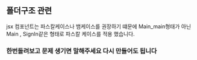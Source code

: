 ## 폴더구조 관련
jsx 컴포넌트는 파스칼케이스나 뱀케이스를 권장하기 떄문에 Main_main형태가 아닌 Main , SignIn같은 형태로 파스칼 케이스를 적용 했습니다.

### 한번돌려보고 문제 생기면 말해주세요 다시 만들어도 됩니다



